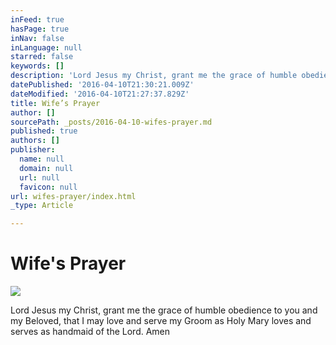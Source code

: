 ```yaml
---
inFeed: true
hasPage: true
inNav: false
inLanguage: null
starred: false
keywords: []
description: 'Lord Jesus my Christ, grant me the grace of humble obedience to you and my Beloved, that I may love and serve my Groom as Holy Mary loves and serves as handmaid of the Lord. Amen'
datePublished: '2016-04-10T21:30:21.009Z'
dateModified: '2016-04-10T21:27:37.829Z'
title: Wife’s Prayer
author: []
sourcePath: _posts/2016-04-10-wifes-prayer.md
published: true
authors: []
publisher:
  name: null
  domain: null
  url: null
  favicon: null
url: wifes-prayer/index.html
_type: Article

---
```

# Wife's Prayer
![](https://the-grid-user-content.s3-us-west-2.amazonaws.com/ec3ad060-2cd9-4529-99fd-141ce24b8f5b.jpg)

Lord Jesus my Christ, grant me the grace of humble obedience to you and my Beloved, that I may love and serve my Groom as Holy Mary loves and serves as handmaid of the Lord. Amen